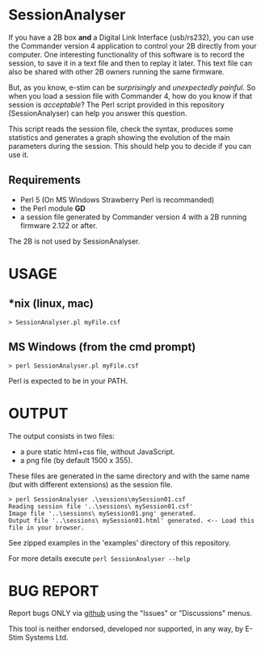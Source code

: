 # SessionAnalyser #

If you have a 2B box **and** a Digital Link Interface (usb/rs232), you can use the Commander version 4 application to control your 2B directly from your computer.
One interesting functionality of this software is to record the session, to save it in a text file and then to replay it later.
This text file can also be shared with other 2B owners running the same firmware.

But, as you know, e-stim can be _surprisingly_ and _unexpectedly painful_.
So when you load a session file with Commander 4, how do you know if that session is _acceptable_?
The Perl script provided in this repository (SessionAnalyser) can help you answer this question.

This script reads the session file, check the syntax, produces some statistics and generates a graph showing the evolution of the main parameters during the session.
This should help you to decide if you can use it.

## Requirements ##

 - Perl 5 (On MS Windows Strawberry Perl is recommanded)
 - the Perl module **GD**
 - a session file generated by Commander version 4 with a 2B running firmware 2.122 or after.

The 2B is not used by SessionAnalyser.

# USAGE #

## *nix (linux, mac) ##
```> SessionAnalyser.pl myFile.csf```

## MS Windows (from the cmd prompt) ##
```> perl SessionAnalyser.pl myFile.csf```

Perl is expected to be in your PATH.

# OUTPUT #

The output consists in two files: 

 - a pure static html+css file, without JavaScript.
 - a png file (by default 1500 x 355).

These files are generated in the same directory and with the same name (but with different extensions) as the session file.

``` 
> perl SessionAnalyser .\sessions\mySession01.csf 
Reading session file '..\sessions\ mySession01.csf'
Image file '..\sessions\ mySession01.png' generated.
Output file '..\sessions\ mySession01.html' generated. <-- Load this file in your browser. 
```

See zipped examples in the 'examples' directory of this repository.

For more details execute ``` perl SessionAnalyser --help ```

# BUG REPORT #

  Report bugs ONLY via [github](https://github.com/Estim4U/2B-SessionAnalyser) using the "Issues" or "Discussions" menus.

  This tool is neither endorsed, developed nor supported, in any way, by E-Stim Systems Ltd.
